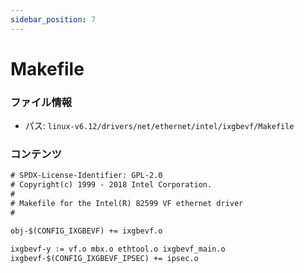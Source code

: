 ```yaml
---
sidebar_position: 7
---
```

# Makefile

### ファイル情報

- パス: `linux-v6.12/drivers/net/ethernet/intel/ixgbevf/Makefile`

### コンテンツ

```txt
# SPDX-License-Identifier: GPL-2.0
# Copyright(c) 1999 - 2018 Intel Corporation.
#
# Makefile for the Intel(R) 82599 VF ethernet driver
#

obj-$(CONFIG_IXGBEVF) += ixgbevf.o

ixgbevf-y := vf.o mbx.o ethtool.o ixgbevf_main.o
ixgbevf-$(CONFIG_IXGBEVF_IPSEC) += ipsec.o

```
